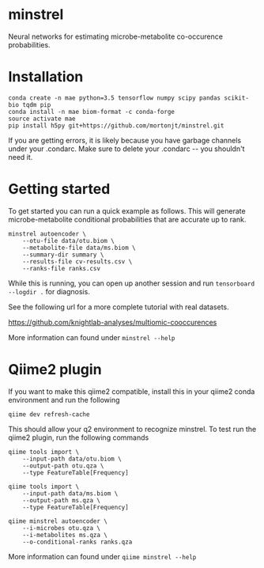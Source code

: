 # minstrel
Neural networks for estimating microbe-metabolite co-occurence probabilities.

# Installation
```
conda create -n mae python=3.5 tensorflow numpy scipy pandas scikit-bio tqdm pip
conda install -n mae biom-format -c conda-forge
source activate mae
pip install h5py git+https://github.com/mortonjt/minstrel.git
```

If you are getting errors, it is likely because you have garbage channels under your .condarc.  Make sure to delete your .condarc -- you shouldn't need it.

# Getting started

To get started you can run a quick example as follows.  This will generate
microbe-metabolite conditional probabilities that are accurate up to rank.

```
minstrel autoencoder \
	--otu-file data/otu.biom \
	--metabolite-file data/ms.biom \
	--summary-dir summary \
	--results-file cv-results.csv \
	--ranks-file ranks.csv
```

While this is running, you can open up another session and run `tensorboard --logdir .` for diagnosis.

See the following url for a more complete tutorial with real datasets.

https://github.com/knightlab-analyses/multiomic-cooccurences

More information can found under `minstrel --help`

# Qiime2 plugin

If you want to make this qiime2 compatible, install this in your
qiime2 conda environment and run the following

```
qiime dev refresh-cache
```

This should allow your q2 environment to recognize minstrel.  To test run
the qiime2 plugin, run the following commands

```
qiime tools import \
	--input-path data/otu.biom \
	--output-path otu.qza \
	--type FeatureTable[Frequency]

qiime tools import \
	--input-path data/ms.biom \
	--output-path ms.qza \
	--type FeatureTable[Frequency]

qiime minstrel autoencoder \
	--i-microbes otu.qza \
	--i-metabolites ms.qza \
	--o-conditional-ranks ranks.qza
```

More information can found under `qiime minstrel --help`
